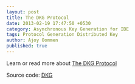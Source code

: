 ```yaml
---
layout: post
title: The DKG Protocol
date: 2013-02-19 17:47:50 +0530
category: Asynchronous Key Generation for IBE
tags: Protocol Generation Distributed Key
author: Ajoy Oommen
published: true
---
```

Learn or read more about [The DKG Protocol](http://eprint.iacr.org/2012/377)

Source code: [DKG](http://crysp.uwaterloo.ca/software/DKG/)